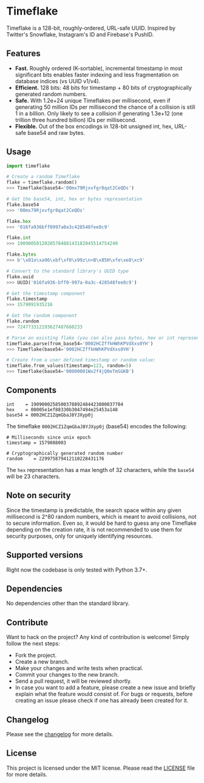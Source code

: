 
# Timeflake

Timeflake is a 128-bit, roughly-ordered, URL-safe UUID. Inspired by Twitter's Snowflake, Instagram's ID and Firebase's PushID.


## Features

- **Fast.** Roughly ordered (K-sortable), incremental timestamp in most significant bits enables faster indexing and less fragmentation on database indices (vs UUID v1/v4).
- **Efficient.** 128 bits: 48 bits for timestamp + 80 bits of cryptographically generated random numbers.
- **Safe.** With 1.2e+24 unique Timeflakes per millisecond, even if generating 50 million IDs per millisecond the chance of a collision is still 1 in a billion. Only likely to see a collision if generating 1.3e+12 (one trillion three hundred billion) IDs per millisecond.
- **Flexible.** Out of the box encodings in 128-bit unsigned int, hex, URL-safe base54 and raw bytes.


## Usage

```python
import timeflake

# Create a random Timeflake
flake = timeflake.random()
>>> Timeflake(base54='00mx79Rjxvfgr8qat2CeQDs')

# Get the base54, int, hex or bytes representation
flake.base54
>>> '00mx79Rjxvfgr8qat2CeQDs'

flake.hex
>>> '016fa936bff0997a0a3c428548fee8c9'

flake.int
>>> 1909005012028578488143182045514754249

flake.bytes
>>> b'\x01o\xa96\xbf\xf0\x99z\n<B\x85H\xfe\xe8\xc9'

# Convert to the standard library's UUID type
flake.uuid
>>> UUID('016fa936-bff0-997a-0a3c-428548fee8c9')

# Get the timestamp component
flake.timestamp
>>> 1579091935216

# Get the random component
flake.random
>>> 724773312193627487660233

# Parse an existing flake (you can also pass bytes, hex or int representations)
timeflake.parse(from_base54='0002HCZffkHWhKPVdXxs0YH')
>>> Timeflake(base54='0002HCZffkHWhKPVdXxs0YH')

# Create from a user defined timestamp or random value:
timeflake.from_values(timestamp=123, random=5)
>>> Timeflake(base54='00000001Wx2f4jQ0eTmSGKB')
```


## Components

```
int    = 1909000258500378892484423800037704
hex    = 00005e1ef88330b3047494e25453a148
base54 = 0002HCZ1ZqmGbaJ8YJXyp0j
```

The timeflake `0002HCZ1ZqmGbaJ8YJXyp0j` (base54) encodes the following:
```
# Milliseconds since unix epoch
timestamp = 1579088003

# Cryptographically generated random number
random    = 229975879412110228431176
```

The `hex` representation has a max length of 32 characters, while the `base54` will be 23 characters.

## Note on security
Since the timestamp is predictable, the search space within any given millisecond is 2^80 random numbers, which is meant to avoid collisions, not to secure information. Even so, it would be hard to guess any one Timeflake depending on the creation rate, it is not recommended to use them for security purposes, only for uniquely identifying resources.

## Supported versions
Right now the codebase is only tested with Python 3.7+.

## Dependencies
No dependencies other than the standard library.

## Contribute
Want to hack on the project? Any kind of contribution is welcome!
Simply follow the next steps:

- Fork the project.
- Create a new branch.
- Make your changes and write tests when practical.
- Commit your changes to the new branch.
- Send a pull request, it will be reviewed shortly.
- In case you want to add a feature, please create a new issue and briefly explain what the feature would consist of. For bugs or requests, before creating an issue please check if one has already been created for it.

## Changelog
Please see the [changelog](CHANGELOG.md) for more details.

## License
This project is licensed under the MIT license. Please read the [LICENSE](LICENSE) file for more details.
